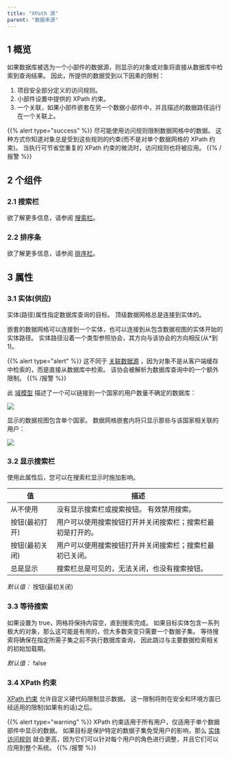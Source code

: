 ```yaml
---
title: "XPath 源"
parent: "数据来源"
---
```


## 1 概览

如果数据库被选为一个小部件的数据源，则显示的对象或对象将直接从数据库中检索到查询结果。 因此，所提供的数据受到以下因素的限制：

1. 项目安全部分定义的访问规则。
2. 小部件设置中提供的 XPath 约束。
3. 一个关联，如果小部件嵌套在另一个数据小部件中，并且描述的数据路径运行在一个关联上。

{{% alert type="success" %}}
尽可能使用访问规则限制数据网格中的数据。 这种方式你知道对象总是受到这些规则的约束(而不是对单个数据网格的 XPath 约束)。 当执行可节省您重复的 XPath 约束的微流时，访问规则也将被应用。
{{% /报警 %}}

## 2 个组件

### 2.1 搜索栏

欲了解更多信息，请参阅 [搜索栏](search-bar)。

### 2.2 排序条

欲了解更多信息，请参阅 [排序栏](sort-bar)。

## 3 属性

### 3.1 实体(供应)

实体(路径)属性指定数据库查询的目标。 顶级数据网格总是连接到实体的。

嵌套的数据网格可以连接到一个实体，也可以连接到从包含数据视图的实体开始的实体路径。 实体路径沿着一个类型参照协会，其方向与该协会的方向相反(从*到1)。

{{% alert type="alert" %}}
这不同于 [关联数据源](association-source) ，因为对象不是从客户端缓存中检索的，而是直接从数据库中检索。 该协会被解析为数据库查询中的一个额外限制。
{{% /报警 %}}

此 [域模型](domain-model) 描述了一个可以链接到一个国家的用户数量不确定的数据库：

![](attachments/16713835/16843965.jpg)

显示的数据视图包含单个国家。 数据网格嵌套内将只显示那些与该国家相关联的用户：

![](attachments/16713835/16843966.jpg)

### 3.2 显示搜索栏

使用此属性后，您可以在搜索栏显示时施加影响。

| 值        | 描述                            |
| -------- | ----------------------------- |
| 从不使用     | 没有显示搜索栏或搜索按钮。 有效禁用搜索。         |
| 按钮(最初打开) | 用户可以使用搜索按钮打开并关闭搜索栏；搜索栏最初是打开的。 |
| 按钮(最初关闭) | 用户可以使用搜索按钮打开并关闭搜索栏；搜索栏最初已关闭。  |
| 总是显示     | 搜索栏总是可见的，无法关闭，也没有搜索按钮。        |

_默认值：_ 按钮(最初关闭)

### 3.3 等待搜索

如果设置为 true，网格将保持内容空，直到搜索完成。 如果目标实体包含一系列极大的对象，那么这可能是有用的，但大多数突变只需要一个数据子集。 等待搜索将确保在指定所需子集之前不执行数据库查询， 因此跳过与主要数据检索相关的初始加载期。

_默认值：_ false

### 3.4 XPath 约束

[XPath 约束](xpath-constraints) 允许自定义硬代码限制显示数据。 这一限制将附在安全和环境方面已经适用的限制(如果有的话)之后。

{{% alert type="warning" %}}
XPath 约束适用于所有用户，仅适用于单个数据部件中显示的数据。 如果目标是保护特定的数据子集免受用户的影响，那么 [实体访问规则](access-rules) 就会更高，因为它们可以针对每个用户的角色进行调整，并且它们可以应用到整个系统。
{{% /报警 %}}
